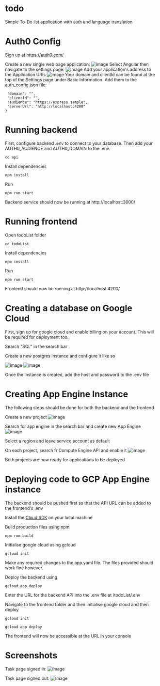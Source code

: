 # todo
 Simple To-Do list application with auth and language translation
 
 # Auth0 Config
 Sign up at https://auth0.com/
 
 Create a new single web page application:
 ![image](https://user-images.githubusercontent.com/102507947/227118237-c7085e87-9b20-40b0-b9cb-2eda7bcb7308.png)
 Select Angular then navigate to the settings page:
 ![image](https://user-images.githubusercontent.com/102507947/227118841-c9608e80-6568-494d-bd6b-f62243c0fb7d.png)
 Add your application's address to the Application URIs
 ![image](https://user-images.githubusercontent.com/102507947/227118537-7c7eab15-cbcd-45c5-adee-c143d719a4a1.png)
 Your domain and clientId can be found at the top of the Settings page under Basic Information.
 Add them to the auth_config.json file:
 ```{
  "domain": "",
  "clientId": "",
  "audience": "https://express.sample",
  "serverUrl": "http://localhost:4200"
}
```
 
 # Running backend
 First, configure backend .env to connect to your database. Then add your AUTH0_AUDIENCE and AUTH0_DOMAIN to the .env.
 
 ```cd api```
 
 Install dependencies 
 
 ```npm install```
 
 Run
 
 ```npm run start```
 
Backend service should now be running at http://localhost:3000/

# Running frontend

Open todoList folder

   ``` cd todoList ```
 
 Install dependencies 
 
  ``` npm install ```
  
  Run
  
   ``` npm run start ```
   
   Frontend should now be running at http://localhost:4200/
   
   
   # Creating a database on Google Cloud
   
   First, sign up for google cloud and enable billing on your account. This will be required for deployment too.
   
   Search "SQL" in the search bar
   
   Create a new postgres instance and configure it like so
   
   ![image](https://user-images.githubusercontent.com/102507947/220314712-497b9dbe-8b04-4f8f-98fb-bccb67593170.png)
   ![image](https://user-images.githubusercontent.com/102507947/220314763-1a570c04-fee2-45fe-b0f1-ddd6bb92c9b3.png)
   
   
   Once the instance is created, add the host and password to the .env file

   
   
   # Creating App Engine Instance
   

   The following steps should be done for both the backend and the frontend
   
   Create a new project
   ![image](https://user-images.githubusercontent.com/102507947/220313388-a950e145-1a30-4985-9b5f-a5ea2606c2e6.png)


   Search for app engine in the search bar and create new App Engine
   ![image](https://user-images.githubusercontent.com/102507947/220313598-48141521-f8d3-4599-a729-ca70d88312d7.png)


   Select a region and leave service account as default

   On each project, search fr Compute Engine API and enable it 
   ![image](https://user-images.githubusercontent.com/102507947/220313913-cb417962-c437-410b-a943-81874ae137a4.png)


   Both projects are now ready for applications to be deployed
   
   # Deploying code to GCP App Engine instance
   
   The backend should be pushed first so that the API URL can be added to the frontend's .env
   
   Install the [Cloud SDK](https://cloud.google.com/sdk/docs/install) on your local machine 
   
   Build production files using npm
   
   ``` npm run build ```
   
   Initialise google cloud using gcloud
   
   ``` gcloud init ```
   
   Make any required changes to the app.yaml file. The files provided should work fine however.
   
   Deploy the backend using
   
   ``` gcloud app deploy ```
   
   Enter the URL for the backend API into the .env file at /todoList/.env
   
   Navigate to the frontend folder and then initialise google cloud and then deploy
   
   ``` gcloud init ```
   
   ``` gcloud app deploy ```
   
   The frontend will now be accessible at the URL in your console

# Screenshots
Task page signed in:
![image](https://user-images.githubusercontent.com/102507947/227115952-33536d61-fbdf-467d-9c31-3643ec924a69.png)

Task page signed out:
![image](https://user-images.githubusercontent.com/102507947/227116309-e1ae3ca6-def0-4e24-9600-a4a745a318d7.png)

